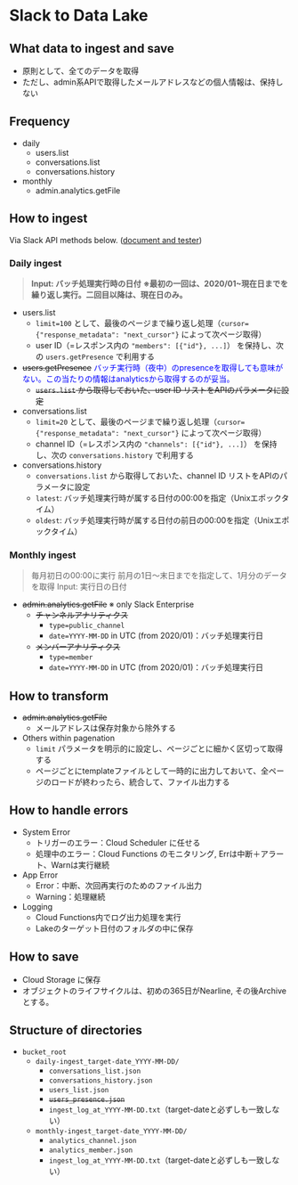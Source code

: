 # Slack to Data Lake

## What data to ingest and save

- 原則として、全てのデータを取得
- ただし、admin系APIで取得したメールアドレスなどの個人情報は、保持しない

## Frequency

- daily
  - users.list
  - conversations.list
  - conversations.history
- monthly
  - admin.analytics.getFile


## How to ingest

Via Slack API methods below. ([document and tester](https://api.slack.com/methods))

### Daily ingest

> **Input: バッチ処理実行時の日付**
**※最初の一回は、2020/01~現在日までを繰り返し実行。二回目以降は、現在日のみ。**

- users.list
  - `limit=100` として、最後のページまで繰り返し処理（`cursor={"response_metadata": "next_cursor"}` によって次ページ取得）
  - user ID（=レスポンス内の `"members": [{"id"}, ...]`） を保持し、次の `users.getPresence` で利用する 
- ~~users.getPresence~~ <font color=blue>バッチ実行時（夜中）のpresenceを取得しても意味がない。この当たりの情報はanalyticsから取得するのが妥当。</font>
  - ~~`users.list` から取得しておいた、user ID リストをAPIのパラメータに設定~~
- conversations.list
  - `limit=20` として、最後のページまで繰り返し処理（`cursor={"response_metadata": "next_cursor"}` によって次ページ取得）
  - channel ID（=レスポンス内の `"channels": [{"id"}, ...]`） を保持し、次の `conversations.history` で利用する 
- conversations.history
  - `conversations.list` から取得しておいた、channel ID リストをAPIのパラメータに設定
  - `latest`: バッチ処理実行時が属する日付の00:00を指定（Unixエポックタイム）
  - `oldest`: バッチ処理実行時が属する日付の前日の00:00を指定（Unixエポックタイム）


### Monthly ingest

> 毎月初日の00:00に実行
> 前月の1日〜末日までを指定して、1月分のデータを取得
> Input: 実行日の日付

- ~~admin.analytics.getFile~~ ※ only Slack Enterprise
  - ~~チャンネルアナリティクス~~
    - `type=public_channel`
    - `date=YYYY-MM-DD` in UTC (from 2020/01)：バッチ処理実行日
  - ~~メンバーアナリティクス~~
    - `type=member`
    - `date=YYYY-MM-DD` in UTC (from 2020/01)：バッチ処理実行日


## How to transform

- ~~admin.analytics.getFile~~
  - メールアドレスは保存対象から除外する
- Others within pagenation
  - `limit` パラメータを明示的に設定し、ページごとに細かく区切って取得する
  - ページごとにtemplateファイルとして一時的に出力しておいて、全ページのロードが終わったら、統合して、ファイル出力する


## How to handle errors

- System Error
  - トリガーのエラー：Cloud Scheduler に任せる
  - 処理中のエラー：Cloud Functions のモニタリング, Errは中断＋アラート、Warnは実行継続
- App Error
  - Error：中断、次回再実行のためのファイル出力
  - Warning：処理継続
- Logging
  - Cloud Functions内でログ出力処理を実行
  - Lakeのターゲット日付のフォルダの中に保存


## How to save

- Cloud Storage に保存
- オブジェクトのライフサイクルは、初めの365日がNearline, その後Archiveとする。


## Structure of directories

- `bucket_root`
  - `daily-ingest_target-date_YYYY-MM-DD/`
    - `conversations_list.json`
    - `conversations_history.json`
    - `users_list.json`
    - ~~`users_presence.json`~~
    - `ingest_log_at_YYYY-MM-DD.txt`（target-dateと必ずしも一致しない）
  - `monthly-ingest_target-date_YYYY-MM-DD/`
    - `analytics_channel.json`
    - `analytics_member.json`
    - `ingest_log_at_YYYY-MM-DD.txt`（target-dateと必ずしも一致しない）
